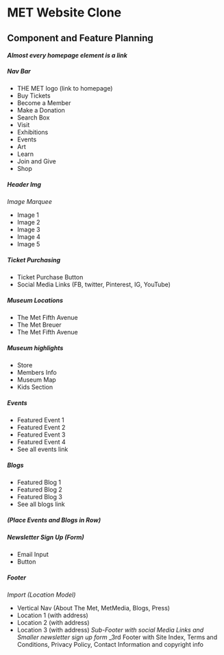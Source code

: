 # MET Website Clone

## Component and Feature Planning


#### _Almost every homepage element is a link_

##### Nav Bar
* THE MET logo (link to homepage)
* Buy Tickets
* Become a Member
* Make a Donation
* Search Box
* Visit
* Exhibitions
* Events
* Art
* Learn
* Join and Give
* Shop

##### Header Img
 _Image Marquee_
 * Image 1
 * Image 2
 * Image 3
 * Image 4
 * Image 5

##### Ticket Purchasing
 * Ticket Purchase Button
 * Social Media Links (FB, twitter, Pinterest, IG, YouTube)

##### Museum Locations
 * The Met Fifth Avenue
 * The Met Breuer
 * The Met Fifth Avenue

##### Museum highlights
* Store
* Members Info
* Museum Map
* Kids Section

##### Events
* Featured Event 1
* Featured Event 2
* Featured Event 3
* Featured Event 4
* See all events link

##### Blogs
* Featured Blog 1
* Featured Blog 2
* Featured Blog 3
* See all blogs link
##### _(Place Events and Blogs in Row)_

##### Newsletter Sign Up (Form)
* Email Input
* Button

##### Footer
_Import (Location Model)_
* Vertical Nav (About The Met, MetMedia, Blogs, Press)
* Location 1 (with address)
* Location 2 (with address)
* Location 3 (with address)
_Sub-Footer with social Media Links and Smaller newsletter sign up form_
_3rd Footer with Site Index, Terms and Conditions, Privacy Policy, Contact Information and copyright info
